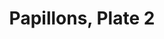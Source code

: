 ---
title: Papillons, Plate 2
artist: E A Séguy
collect: Papillons
link: https://www.etsy.com/listing/384886666/papillons-by-a-e-seguy-plate-2-nature?utm_source=thedoveandtheseagull&utm_medium=api&utm_campaign=api
section_id: 19013728
price: 6.95
tags: ["Poster", "Poster print", "Wall art", "Vintage", "Watercolour", "Nature", "Botanical art", "Wildlife", "Nature print", "Butterfly print", "Butterfly art", "Butterfly poster", "High quality print"]
image_75x75_url_0: https://img0.etsystatic.com/112/0/12853550/il_75x75.985071302_av97.jpg
image_570xN_url_0: https://img0.etsystatic.com/112/0/12853550/il_570xN.985071302_av97.jpg
image_fullxfull_url_0: https://img0.etsystatic.com/112/0/12853550/il_fullxfull.985071302_av97.jpg
image_75x75_url_1: https://img1.etsystatic.com/103/0/12853550/il_75x75.1031603445_ctkj.jpg
image_570xN_url_1: https://img1.etsystatic.com/103/0/12853550/il_570xN.1031603445_ctkj.jpg
image_fullxfull_url_1: https://img1.etsystatic.com/103/0/12853550/il_fullxfull.1031603445_ctkj.jpg
---